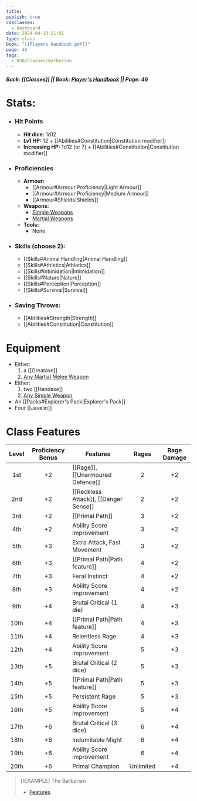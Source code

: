 ```yaml
---
title: 
publish: true
cssclasses:
  - dashboard
date: 2024-04-13 21:01
type: class
book: "[[Players Handbook.pdf]]"
page: 46
tags:
  - DnD/Classes/Barbarian
---
```

##### Back: [[Classes]] || Book: [Player's Handbook](https://drive.google.com/drive/folders/1O5bhpYizcIT5xxAoLOuzCRht_PVS7VSG?usp=sharing) || Page: 46

# Stats:
- ### Hit Points
	- **Hit dice:** 1d12
	- **Lv1 HP:**  12 + [[Abilities#Constitution|Constitution modifier]]
	- **Increasing HP:** 1d12 (or 7) + [[Abilities#Constitution|Constitution modifier]]
- ### Proficiencies
	- **Armour:** 
		- [[Armour#Armour Proficiency|Light Armour]]
		- [[Armour#Armour Proficiency|Medium Armour]]
		- [[Armour#Shields|Shields]]
	- **Weapons:** 
		- [Simple Weapons](https://benl0.github.io/The-Editors-Dungeon/tags/DnD/Weapons/Simple)
		- [Martial Weapons](https://benl0.github.io/The-Editors-Dungeon/tags/DnD/Weapons/Martial)
	- **Tools:** 
		- None
- ### Skills (choose 2):
	- [[Skills#Animal Handling|Animal Handling]]
	- [[Skills#Athletics|Athletics]]
	- [[Skills#Intimidation|Intimidation]]
	- [[Skills#Nature|Nature]]
	- [[Skills#Perception|Perception]]
	- [[Skills#Survival|Survival]]
- ### Saving Throws:
	- [[Abilities#Strength|Strength]]
	- [[Abilities#Constitution|Constitution]]
# Equipment
- Either:
	1. a [[Greataxe]]
	2. [Any Martial Melee Weapon](https://benl0.github.io/The-Editors-Dungeon/tags/DnD/Weapons/Martial)
- Either:
	1. two [[Handaxe]]
	2. [Any Simple Weapon](https://benl0.github.io/The-Editors-Dungeon/tags/DnD/Weapons/Simple):
- An [[Packs#Explorer's Pack|Explorer's Pack]]
- Four [[Javelin]]

# Class Features

| Level | Proficiency Bonus | Features                              |   Rages   | Rage Damage |
| :---: | :---------------: | ------------------------------------- | :-------: | :---------: |
|  1st  |        +2         | [[Rage]], [[Unarmoured Defence]]      |     2     |     +2      |
|  2nd  |        +2         | [[Reckless Attack]], [[Danger Sense]] |     2     |     +2      |
|  3rd  |        +2         | [[Primal Path]]                       |     3     |     +2      |
|  4th  |        +2         | Ability Score improvement             |     3     |     +2      |
|  5th  |        +3         | Extra Attack, Fast Movement           |     3     |     +2      |
|  6th  |        +3         | [[Primal Path\|Path feature]]         |     4     |     +2      |
|  7th  |        +3         | Feral Instinct                        |     4     |     +2      |
|  8th  |        +3         | Ability Score improvement             |     4     |     +2      |
|  9th  |        +4         | Brutal Critical (1 die)               |     4     |     +3      |
| 10th  |        +4         | [[Primal Path\|Path feature]]         |     4     |     +3      |
| 11th  |        +4         | Relentless Rage                       |     4     |     +3      |
| 12th  |        +4         | Ability Score improvement             |     5     |     +3      |
| 13th  |        +5         | Brutal Critical (2 dice)              |     5     |     +3      |
| 14th  |        +5         | [[Primal Path\|Path feature]]         |     5     |     +3      |
| 15th  |        +5         | Persistent Rage                       |     5     |     +3      |
| 16th  |        +5         | Ability Score improvement             |     5     |     +4      |
| 17th  |        +6         | Brutal Critical (3 dice)              |     6     |     +4      |
| 18th  |        +6         | Indomitable Might                     |     6     |     +4      |
| 19th  |        +6         | Ability Score improvement             |     6     |     +4      |
| 20th  |        +6         | Primal Champion                       | Unlimited |     +4      |

> [!EXAMPLE] The Barbarian
> - [Features](https://benl0.github.io/The-Editors-Dungeon/tags/DnD/Features/Barbarian)

